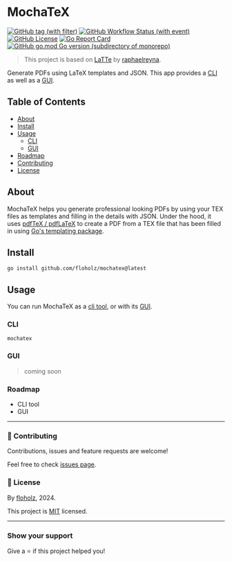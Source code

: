 # MochaTeX
[![GitHub tag (with filter)](https://img.shields.io/github/v/release/floholz/mochatex?label=latest)](https://github.com/floholz/mochatex/releases/latest)
[![GitHub Workflow Status (with event)](https://img.shields.io/github/actions/workflow/status/floholz/mochatex/go.yml)](https://github.com/floholz/mochatex/actions/workflows/go.yml)
[![GitHub License](https://img.shields.io/github/license/floholz/mochatex)](./LICENSE)
[![Go Report Card](https://goreportcard.com/badge/github.com/floholz/mochatex)](https://goreportcard.com/report/github.com/floholz/mochatex)
[![GitHub go.mod Go version (subdirectory of monorepo)](https://img.shields.io/github/go-mod/go-version/floholz/mochatex?logo=go&labelColor=gray&label=%20)](https://go.dev/dl/)

> This project is based on [LaTTe](https://github.com/raphaelreyna/latte) by [raphaelreyna](https://github.com/raphaelreyna). 

Generate PDFs using LaTeX templates and JSON. This app provides a [CLI](#toc-cli) as well as a [GUI](#toc-gui).

## Table of Contents
* [About](#toc-about)
* [Install](#toc-install)
* [Usage](#toc-usage)
	* [CLI](#toc-cli)
	* [GUI](#toc-gui)
* [Roadmap](#toc-roadmap)
* [Contributing](#toc-contributing)
* [License](#toc-license)

<a name="toc-about"></a>
## About
MochaTeX helps you generate professional looking PDFs by using your TEX files as templates and filling in the details with JSON.
Under the hood, it uses [pdfTeX / pdfLaTeX](https://tug.org/applications/pdftex) to create a PDF from a TEX file that has been filled in using [Go's templating package](https://golang.org/pkg/text/template/).

<a name="toc-install"></a>
## Install

```shell
go install github.com/floholz/mochatex@latest
```

<a name="toc-usage"></a>
## Usage

You can run MochaTeX as a [cli tool](#toc-cli), or with its [GUI](#toc-gui).

<a name="toc-cli"></a>
### CLI


```shell
mochatex
```

<a name="toc-gui"></a>
### GUI

> coming soon


<a name="toc-roadmap"></a>
### Roadmap
- CLI tool
- GUI

---

<a name="toc-contributing"></a>
### 🤝 Contributing

Contributions, issues and feature requests are welcome!

Feel free to check [issues page](https://github.com/floholz/mochatex/issues).


<a name="toc-license"></a>
### 📝 License

By [floholz](https://github.com/floholz), 2024.

This project is [MIT](./LICENSE) licensed.

---

### Show your support

Give a ⭐ if this project helped you!
